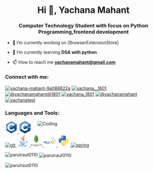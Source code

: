 <h1 align="center">Hi 👋, Yachana Mahant</h1>  
<h3 align="center">Computer Technology Student with focus on Python Programming,frontend development</h3>


- 🔭 I’m currently working on [BrowserExtensionStore]

- 🌱 I’m currently learning **DSA with python**

- 📫 How to reach me **yachanamahant@gmail.com**


<h3 align="left">Connect with me:</h3>
<p align="left">
<a href="https://www.linkedin.com/in/yachana-mahant-9a088822a/" target="blank"><img align="center" src="https://raw.githubusercontent.com/rahuldkjain/github-profile-readme-generator/master/src/images/icons/Social/linked-in-alt.svg" alt="yachana-mahant-9a088822a" height="30" width="40" /></a>
<a href="https://instagram.com/yachana__1801" target="blank"><img align="center" src="https://raw.githubusercontent.com/rahuldkjain/github-profile-readme-generator/master/src/images/icons/Social/instagram.svg" alt="yachana__1801" height="30" width="40" /></a>
<a href="https://www.youtube.com/@yachanamahant@1801" target="blank"><img align="center" src="https://raw.githubusercontent.com/rahuldkjain/github-profile-readme-generator/master/src/images/icons/Social/youtube.svg" alt="@yachanamahant@1801" height="30" width="40" /></a>
<a href="https://www.codechef.com/users/yachana_1801" target="blank"><img align="center" src="https://cdn.jsdelivr.net/npm/simple-icons@3.1.0/icons/codechef.svg" alt="yachana_1801" height="30" width="40" /></a>
<a href="https://www.hackerrank.com/profile/Yachana Mahant" target="blank"><img align="center" src="https://raw.githubusercontent.com/rahuldkjain/github-profile-readme-generator/master/src/images/icons/Social/hackerrank.svg" alt="@yachanamahant" height="30" width="40" /></a>
<a href="https://auth.geeksforgeeks.org/user/yachanatepl" target="blank"><img align="center" src="https://raw.githubusercontent.com/rahuldkjain/github-profile-readme-generator/master/src/images/icons/Social/geeks-for-geeks.svg" alt="yachanatepl" height="30" width="40" /></a>
</p>

<h3 align="left">Languages and Tools:</h3>
<img align="right" alt="Coding" width="400" scr="https://media.istockphoto.com/id/1342829261/vector/software-developer-semi-flat-color-vector-character.jpg?s=612x612&w=0&k=20&c=RRatI_ThaXwbHUde2PpXo_Fz-VThPWbkRsfAcDqDgnQ=">
<p align="left"> <a href="https://www.cprogramming.com/" target="_blank" rel="noreferrer"> <img src="https://raw.githubusercontent.com/devicons/devicon/master/icons/c/c-original.svg" alt="c" width="40" height="40"/> </a> <a href="https://www.w3schools.com/cpp/" target="_blank" rel="noreferrer"> <img src="https://raw.githubusercontent.com/devicons/devicon/master/icons/cplusplus/cplusplus-original.svg" alt="cplusplus" width="40" height="40"/> </a> <a href="https://git-scm.com/" target="_blank" rel="noreferrer"> <img src="https://www.vectorlogo.zone/logos/git-scm/git-scm-icon.svg" alt="git" width="40" height="40"/> </a> <a href="https://www.java.com" target="_blank" rel="noreferrer"> <img src="https://raw.githubusercontent.com/devicons/devicon/master/icons/java/java-original.svg" alt="java" width="40" height="40"/> </a> <a href="https://www.mongodb.com/" target="_blank" rel="noreferrer"> <img src="https://raw.githubusercontent.com/devicons/devicon/master/icons/mongodb/mongodb-original-wordmark.svg" alt="mongodb" width="40" height="40"/> </a> <a href="https://www.mysql.com/" target="_blank" rel="noreferrer"> <img src="https://raw.githubusercontent.com/devicons/devicon/master/icons/mysql/mysql-original-wordmark.svg" alt="mysql" width="40" height="40"/> </a> <a href="https://www.python.org" target="_blank" rel="noreferrer"> <img src="https://raw.githubusercontent.com/devicons/devicon/master/icons/python/python-original.svg" alt="python" width="40" height="40"/> </a> <a href="https://spring.io/" target="_blank" rel="noreferrer"> <img src="https://www.vectorlogo.zone/logos/springio/springio-icon.svg" alt="spring" width="40" height="40"/> </a> </p>

<p><img align="left" src="https://github-readme-stats.vercel.app/api/top-langs?username=parulraut0110&show_icons=true&locale=en&layout=compact" alt="parulraut0110" /></p>

<p>&nbsp;<img align="center" src="https://github-readme-stats.vercel.app/api?username=parulraut0110&show_icons=true&locale=en" alt="parulraut0110" /></p>

<p><img align="center" src="https://github-readme-streak-stats.herokuapp.com/?user=parulraut0110&" alt="parulraut0110" /></p>
